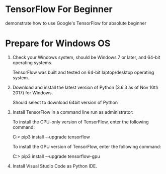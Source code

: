 # TensorFlow For Beginner

demonstrate how to use Google's TensorFlow for absolute beginner


# Prepare for Windows OS

1. Check your Windows system, should be Windows 7 or later, and 64-bit operating systems.
	
	TensorFlow was built and tested on 64-bit laptop/desktop operating system.
    
2. Download and install the latest version of Python (3.6.3 as of Nov 10th 2017) for Windows.
    
    Should select to download 64bit version of Python 
    
3. Install TensorFlow in a command line run as administrator:
    
    To install the CPU-only version of TensorFlow, enter the following command:
    
    C:\> pip3 install --upgrade tensorflow


    To install the GPU version of TensorFlow, enter the following command:
    
    C:\> pip3 install --upgrade tensorflow-gpu
	
4. Install Visual Studio Code as Python IDE.

